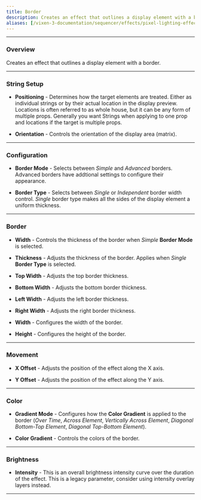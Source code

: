 ```yaml
---
title: Border
description: Creates an effect that outlines a display element with a border.
aliases: [/vixen-3-documentation/sequencer/effects/pixel-lighting-effects/border/]
---
```


---

### Overview

Creates an effect that outlines a display element with a border.

---

### String Setup

  * **Positioning** - Determines how the target elements are treated.  Either as individual strings or by their actual location in the display preview.
                      Locations is often referred to as whole house, but it can be any form of multiple props. 
                      Generally you want Strings when applying to one prop and locations if the target is multiple props.
  
  * **Orientation** - Controls the orientation of the display area (matrix).

---

### Configuration

* **Border Mode** - Selects between _Simple_ and _Advanced_ borders.  Advanced borders have addtional settings to configure their appearance.

* **Border Type** - Selects between _Single_ or _Independent_ border width control.  _Single_ border type makes all the sides of the display element a uniform thickness.

---

### Border

* **Width** - Controls the thickness of the border when _Simple_ **Border Mode** is selected.

* **Thickness** - Adjusts the thickness of the border.  Applies when _Single_ **Border Type** is selected.

* **Top Width** - Adjusts the top border thickness.

* **Bottom Width** - Adjusts the bottom border thickness.

* **Left Width** - Adjusts the left border thickness.

* **Right Width** - Adjusts the right border thickness.

* **Width** - Configures the width of the border. 

* **Height** - Configures the height of the border.

---

### Movement

* **X Offset** - Adjusts the position of the effect along the X axis.

* **Y Offset** - Adjusts the position of the effect along the Y axis.

---

### Color

* **Gradient Mode** - Configures how the **Color Gradient** is applied to the border
                      (_Over Time_, _Across Element_, _Vertically Across Element_, _Diagonal Bottom-Top Element_, _Diagonal Top-Bottom Element_).

* **Color Gradient** - Controls the colors of the border.

---

### Brightness

* **Intensity** - This is an overall brightness intensity curve over the duration of the effect.
                  This is a legacy parameter, consider using intensity overlay layers instead.

---

